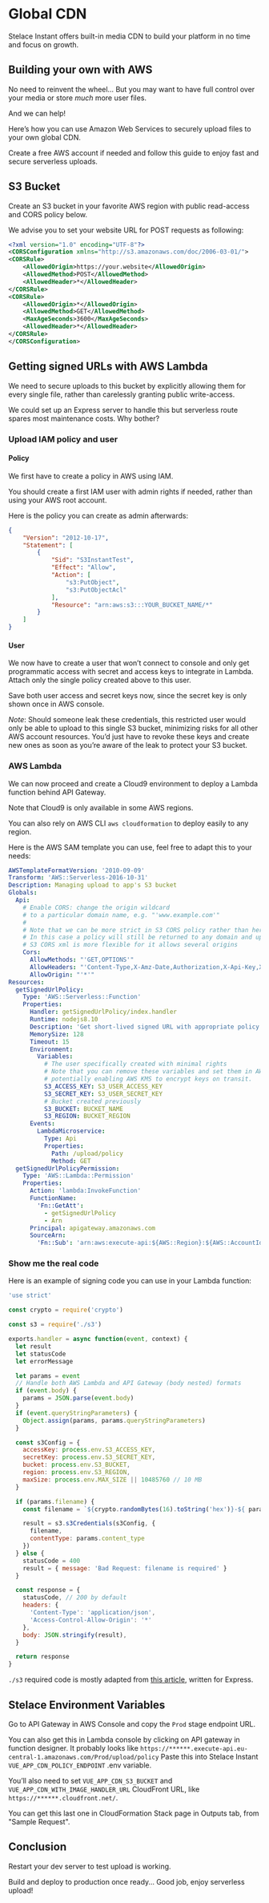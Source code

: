 # Global CDN

Stelace Instant offers built-in media CDN to build your platform in no time and focus on growth.

## Building your own with AWS

No need to reinvent the wheel…
But you may want to have full control over your media or store _much_ more user files.

And we can help!

Here’s how you can use Amazon Web Services to securely upload files to your own global CDN.

Create a free AWS account if needed and follow this guide to enjoy fast and secure serverless uploads.

## S3 Bucket

Create an S3 bucket in your favorite AWS region with public read-access and CORS policy below.

We advise you to set your website URL for POST requests as following:

```xml
<?xml version="1.0" encoding="UTF-8"?>
<CORSConfiguration xmlns="http://s3.amazonaws.com/doc/2006-03-01/">
<CORSRule>
    <AllowedOrigin>https://your.website</AllowedOrigin>
    <AllowedMethod>POST</AllowedMethod>
    <AllowedHeader>*</AllowedHeader>
</CORSRule>
<CORSRule>
    <AllowedOrigin>*</AllowedOrigin>
    <AllowedMethod>GET</AllowedMethod>
    <MaxAgeSeconds>3600</MaxAgeSeconds>
    <AllowedHeader>*</AllowedHeader>
</CORSRule>
</CORSConfiguration>
```

## Getting signed URLs with AWS Lambda

We need to secure uploads to this bucket by explicitly allowing them for every single file, rather than carelessly granting public write-access.

We could set up an Express server to handle this but serverless route spares most maintenance costs. Why bother?

### Upload IAM policy and user

#### Policy

We first have to create a policy in AWS using IAM.

You should create a first IAM user with admin rights if needed, rather than using your AWS root account.

Here is the policy you can create as admin afterwards:

```json
{
    "Version": "2012-10-17",
    "Statement": [
        {
            "Sid": "S3InstantTest",
            "Effect": "Allow",
            "Action": [
                "s3:PutObject",
                "s3:PutObjectAcl"
            ],
            "Resource": "arn:aws:s3:::YOUR_BUCKET_NAME/*"
        }
    ]
}
```

#### User

We now have to create a user that won’t connect to console and only get programmatic access with secret and access keys to integrate in Lambda.
Attach only the single policy created above to this user.

Save both user access and secret keys now, since the secret key is only shown once in AWS console.

_Note_: Should someone leak these credentials, this restricted user would only be able to upload to this single S3 bucket, minimizing risks for all other AWS account resources. You’d just have to revoke these keys and create new ones as soon as you’re aware of the leak to protect your S3 bucket.

### AWS Lambda

We can now proceed and create a Cloud9 environment to deploy a Lambda function behind API Gateway.

Note that Cloud9 is only available in some AWS regions.

You can also rely on AWS CLI `aws cloudformation` to deploy easily to any region.

Here is the AWS SAM template you can use, feel free to adapt this to your needs:

```yaml
AWSTemplateFormatVersion: '2010-09-09'
Transform: 'AWS::Serverless-2016-10-31'
Description: Managing upload to app's S3 bucket
Globals:
  Api:
    # Enable CORS: change the origin wildcard
    # to a particular domain name, e.g. "'www.example.com'"
    #
    # Note that we can be more strict in S3 CORS policy rather than here
    # In this case a policy will still be returned to any domain and upload will be rejected by S3
    # S3 CORS xml is more flexible for it allows several origins
    Cors:
      AllowMethods: "'GET,OPTIONS'"
      AllowHeaders: "'Content-Type,X-Amz-Date,Authorization,X-Api-Key,X-Amz-Security-Token'"
      AllowOrigin: "'*'"
Resources:
  getSignedUrlPolicy:
    Type: 'AWS::Serverless::Function'
    Properties:
      Handler: getSignedUrlPolicy/index.handler
      Runtime: nodejs8.10
      Description: 'Get short-lived signed URL with appropriate policy from S3-only user'
      MemorySize: 128
      Timeout: 15
      Environment:
        Variables:
          # The user specifically created with minimal rights
          # Note that you can remove these variables and set them in AWS Lambda console after deployment,
          # potentially enabling AWS KMS to encrypt keys on transit.
          S3_ACCESS_KEY: S3_USER_ACCESS_KEY
          S3_SECRET_KEY: S3_USER_SECRET_KEY
          # Bucket created previously
          S3_BUCKET: BUCKET_NAME
          S3_REGION: BUCKET_REGION
      Events:
        LambdaMicroservice:
          Type: Api
          Properties:
            Path: /upload/policy
            Method: GET
  getSignedUrlPolicyPermission:
    Type: 'AWS::Lambda::Permission'
    Properties:
      Action: 'lambda:InvokeFunction'
      FunctionName:
        'Fn::GetAtt':
          - getSignedUrlPolicy
          - Arn
      Principal: apigateway.amazonaws.com
      SourceArn:
        'Fn::Sub': 'arn:aws:execute-api:${AWS::Region}:${AWS::AccountId}:*/*/*/*'
```

### Show me the real code

Here is an example of signing code you can use in your Lambda function:

```js
'use strict'

const crypto = require('crypto')

const s3 = require('./s3')

exports.handler = async function(event, context) {
  let result
  let statusCode
  let errorMessage

  let params = event
  // Handle both AWS Lambda and API Gateway (body nested) formats
  if (event.body) {
    params = JSON.parse(event.body)
  }
  if (event.queryStringParameters) {
    Object.assign(params, params.queryStringParameters)
  }

  const s3Config = {
    accessKey: process.env.S3_ACCESS_KEY,
    secretKey: process.env.S3_SECRET_KEY,
    bucket: process.env.S3_BUCKET,
    region: process.env.S3_REGION,
    maxSize: process.env.MAX_SIZE || 10485760 // 10 MB
  }

  if (params.filename) {
    const filename = `${crypto.randomBytes(16).toString('hex')}-${ params.filename }`

    result = s3.s3Credentials(s3Config, {
      filename,
      contentType: params.content_type
    })
  } else {
    statusCode = 400
    result = { message: 'Bad Request: filename is required' }
  }

  const response = {
    statusCode, // 200 by default
    headers: {
      'Content-Type': 'application/json',
      'Access-Control-Allow-Origin': '*'
    },
    body: JSON.stringify(result),
  }

  return response
}
```

`./s3` required code is mostly adapted from [this article](http://leonid.shevtsov.me/post/demystifying-s3-browser-upload/), written for Express.

## Stelace Environment Variables

Go to API Gateway in AWS Console and copy the `Prod` stage endpoint URL.

You can also get this in Lambda console by clicking on API gateway in function designer.
It probably looks like `https://******.execute-api.eu-central-1.amazonaws.com/Prod/upload/policy`
Paste this into Stelace Instant `VUE_APP_CDN_POLICY_ENDPOINT` .env variable.

You’ll also need to set `VUE_APP_CDN_S3_BUCKET` and `VUE_APP_CDN_WITH_IMAGE_HANDLER_URL` CloudFront URL, like `https://******.cloudfront.net/`.

You can get this last one in CloudFormation Stack page in Outputs tab, from "Sample Request".

## Conclusion

Restart your dev server to test upload is working.

Build and deploy to production once ready… Good job, enjoy serverless upload!
